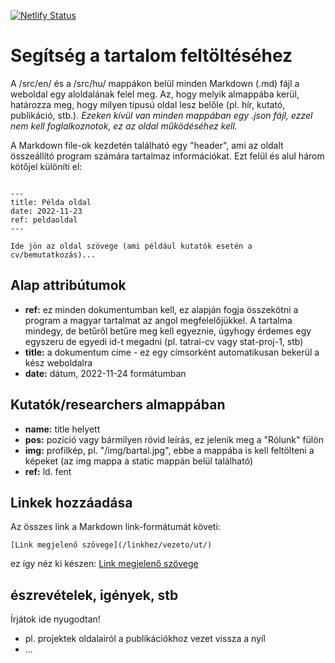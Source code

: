 [![Netlify Status](https://api.netlify.com/api/v1/badges/b77e0d76-9524-4708-a311-9c28f86f27c7/deploy-status)](https://app.netlify.com/sites/vermillion-puppy-0acaf8/deploys)

# Segítség a tartalom feltöltéséhez

A /src/en/ és a /src/hu/ mappákon belül minden Markdown (.md) fájl a weboldal egy aloldalának felel meg. Az, hogy melyik almappába kerül, határozza meg, hogy milyen típusú oldal lesz belőle (pl. hír, kutató, publikáció, stb.).
_Ezeken kívül van minden mappában egy .json fájl, ezzel nem kell foglalkoznotok, ez az oldal működéséhez kell._

A Markdown file-ok kezdetén található egy "header", ami az oldalt összeállító program számára tartalmaz információkat. Ezt felül és alul három kötőjel különíti el:

```

---
title: Példa oldal
date: 2022-11-23
ref: peldaoldal
---

Ide jön az oldal szövege (ami például kutatók esetén a cv/bemutatkozás)...

```

## Alap attribútumok

- **ref:** ez minden dokumentumban kell, ez alapján fogja összekötni a program a magyar tartalmat az angol megfelelőjükkel. A tartalma mindegy, de betűről betűre meg kell egyeznie, úgyhogy érdemes egy egyszeru de egyedi id-t megadni (pl. tatrai-cv vagy stat-proj-1, stb)
- **title:** a dokumentum címe - ez egy címsorként automatikusan bekerül a kész weboldalra
- **date:** dátum, 2022-11-24 formátumban

## Kutatók/researchers almappában

- **name:** title helyett
- **pos:** pozíció vagy bármilyen rövid leírás, ez jelenik meg a "Rólunk" fülön
- **img:** profilkép, pl. "/img/bartal.jpg", ebbe a mappába is kell feltölteni a képeket (az img mappa a static mappán belül található)
- **ref:** ld. fent

## Linkek hozzáadása

Az összes link a Markdown link-formátumát követi:

```
[Link megjelenő szövege](/linkhez/vezeto/ut/)
```

ez így néz ki készen: [Link megjelenő szövege](/linkhez/vezeto/ut/)

## észrevételek, igények, stb

Írjátok ide nyugodtan!

- pl. projektek oldalairól a publikációkhoz vezet vissza a nyíl
- ...
